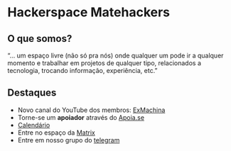 # Hackerspace Matehackers

## O que somos?

“… um espaço livre (não só pra nós) onde qualquer um pode ir a qualquer momento e trabalhar em projetos de qualquer tipo, relacionados a tecnologia, trocando informação, experiência, etc.”

## Destaques

* Novo canal do YouTube dos membros: [ExMachina](https://www.youtube.com/channel/UC8w-oQUj7FyMgivnhJBx2xA)
* Torne-se um **apoiador** através do [Apoia.se](https://apoia.se/matehackers)
* [Calendário](https://www.google.com/calendar/embed?showTitle=0&amp;showNav=0&amp;showPrint=0&amp;showTabs=0&amp;showCalendars=0&amp;mode=AGENDA&amp;height=200&amp;wkst=1&amp;bgcolor=%23ffffff&amp;src=8r0n9mjiil65974vqg404pu8fk%40group.calendar.google.com&amp;color=%23711616&amp;ctz=America%2FSao_Paulo)
* Entre no espaço da [Matrix](https://matrix.to/#/#matehackers:matrix.org)
* Entre em nosso grupo do [telegram](https://t.me/matehackerspoa)
